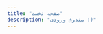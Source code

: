 ```yaml
---
title: "صفحه نخست"
description: "صندوق ورودی :)"
---
```


<div>

<HomeIntro />

</div>


<HomeLists />
